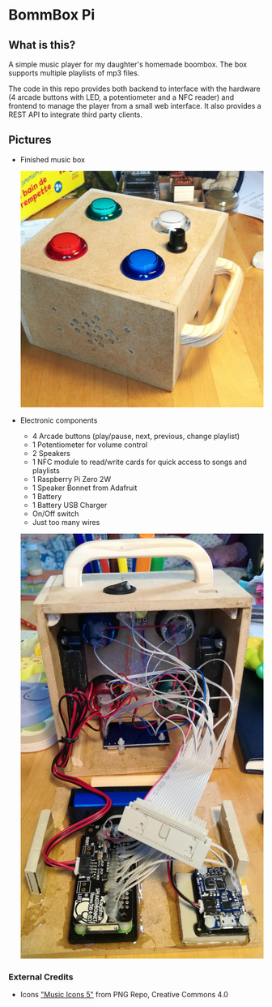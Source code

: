 # BommBox Pi

## What is this?
A simple music player for my daughter's homemade boombox. The box supports multiple playlists of mp3 files. 

The code in this repo provides both backend to interface with the hardware (4 arcade buttons with LED, a potentiometer and a NFC reader) and frontend to manage the player from a small web interface. It also provides a REST API to integrate third party clients.

## Pictures
- Finished music box
  
  ![Music box](pictures/finished.jpg)

- Electronic components
  - 4 Arcade buttons (play/pause, next, previous, change playlist)
  - 1 Potentiometer for volume control
  - 2 Speakers
  - 1 NFC module to read/write cards for quick access to songs and playlists
  - 1 Raspberry Pi Zero 2W
  - 1 Speaker Bonnet from Adafruit
  - 1 Battery
  - 1 Battery USB Charger
  - On/Off switch
  - Just too many wires
  
  ![Inside the box](pictures/inside.jpg)


### External Credits
- Icons ["Music Icons 5"](https://www.pngrepo.com/collection/music-icons-5/) from PNG Repo, Creative Commons 4.0